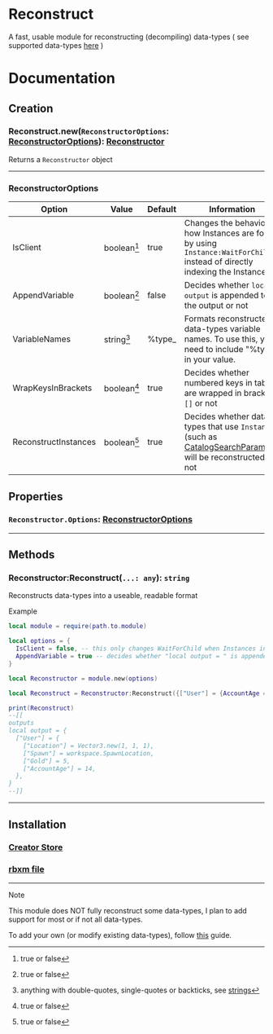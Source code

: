 # Reconstruct
A fast, usable module for reconstructing (decompiling) data-types ( see supported data-types [here](./types) )

# Documentation
## Creation
### Reconstruct.new(`ReconstructorOptions`: [ReconstructorOptions](#reconstructoroptions)): [Reconstructor](#reconstructorreconstruct-any-string)

Returns a `Reconstructor` object

----

### ReconstructorOptions

  |Option|Value|Default|Information|
  |-------------|-------------|-------------|-------------|
  |IsClient|boolean[^1]|true|Changes the behavior of how Instances are found by using `Instance:WaitForChild()` instead of directly indexing the Instance|
  |AppendVariable|boolean[^1]|false|Decides whether `local output` is appended to the output or not|
  |VariableNames|string[^2]|%type_|Formats reconstructed data-types variable names. To use this, you need to include "%type" in your value.|
  |WrapKeysInBrackets|boolean[^1]|true|Decides whether numbered keys in tables are wrapped in brackets `[]` or not|
  |ReconstructInstances|boolean[^1]|true|Decides whether data-types that use `Instance`s (such as [CatalogSearchParams](./types/CatalogSearchParams.lua)) will be reconstructed or not|


## Properties
### `Reconstructor.Options`: [ReconstructorOptions](#reconstructoroptions)
----
## Methods

### Reconstructor:Reconstruct(`...: any`): `string`
Reconstructs data-types into a useable, readable format

Example
```lua
local module = require(path.to.module)

local options = {
  IsClient = false, -- this only changes WaitForChild when Instances in tables are "reconstructed".
  AppendVariable = true -- decides whether "local output = " is appended or not
}

local Reconstructor = module.new(options)

local Reconstruct = Reconstructor:Reconstruct({["User"] = {AccountAge = 14, Gold = 5, Location = Vector3.new(1, 1, 1), Spawn = game.Workspace.SpawnLocation}})

print(Reconstruct)
--[[
outputs
local output = {
  ["User"] = {
    ["Location"] = Vector3.new(1, 1, 1),
    ["Spawn"] = workspace.SpawnLocation,
    ["Gold"] = 5,
    ["AccountAge"] = 14,
  },
}
--]]
```
----
## Installation
### [Creator Store](https://create.roblox.com/store/asset/17385700566)
### [rbxm file](https://github.com/im-wrek/reconstruct/raw/main/Reconstruct.rbxm)
----

> [!NOTE]
> This module does NOT fully reconstruct some data-types, I plan to add support for most or if not all data-types.
>
> To add your own (or modify existing data-types), follow [this](./AYO.md) guide.

[^1]: true or false
[^2]: anything with double-quotes, single-quotes or backticks, see [strings](https://create.roblox.com/docs/luau/strings)
